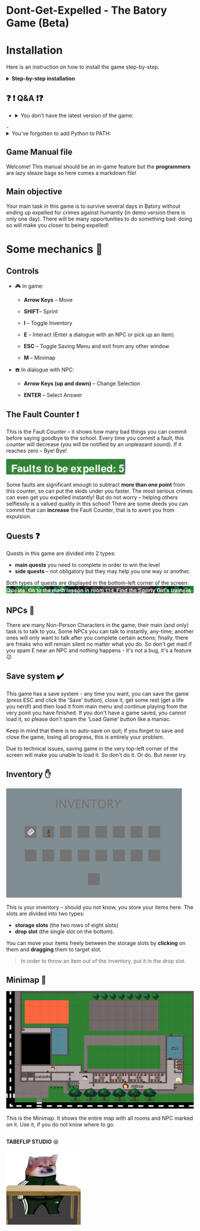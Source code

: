 # Dont-Get-Expelled - The Batory Game (Beta)

# Installation

Here is an instruction on how
to install the game step-by-step.

<details>
<summary><b>Step-by-step installation</b></summary>

## Install the game

When downloading materials to your laptop, it is easiest to download the entire repository.
To do this, go to the GitHub page for the game, click on the green Code button, then download the repository as a ZIP file.

![github installation](https://raw.githubusercontent.com/TableFlipStudio/Dont-Get-Expelled/main/gamefiles/images/manual_images/install_repo.png)

### Unzip the game

Use your favorite unzip tool to unzip the game files onto your computer.

### Install Python (if not already installed)

Go to Python's website (<https://www.python.org>), then **Downloads** section and
click the *Download* button. Save the installation file and open it. Follow instructions
of the Python installer. **Make sure that the *add Python to Path* box is checked, otherwise you will have to do several more things you don't want to do** (Forgot to do it anyway? See the end of this section for instructions on how to fix it).
![python and path](https://raw.githubusercontent.com/TabeFlipStudio/Dont-Get-Expelled/main/gamefiles/images/manual_images/python_install.png)

### Install Python libraries

*Don't Get Expelled!* needs several important files to run properly. In order to install them:

1. Go to *Start*, find the search box and type *cmd*, then press Enter.
2. You should see something like this
![commandline](https://raw.githubusercontent.com/TabeFlipStudio/Dont-Get-Expelled/main/gamefiles/images/manual_images/cmd.png)
3. Type the following lines:

- `python -m pip install --user pygame` and press Enter.
- `python -m pip install --user pytmx` and press Enter again.

Make sure to type in exactly these, without any typos. After pressing Enter both times, you should see something like this:

![instaling libraries](https://raw.githubusercontent.com/TabeFlipStudio/Dont-Get-Expelled/main/gamefiles/images/manual_images/libs.png)

4. Close the black window

## To run the game you need to double click on the 'dontgetexpelled.py' file  in ../%GAMEDIRECTORY%/gamefiles/dontgetexpelled.py

</details>

## :question: :exclamation: Q&A  :exclamation::question:


- <details><summary>You don't have the latest version of the game:</summary>

    If you are having trouble running the game, or see an error message saying that the game is out of date (look up), you can try to update the game by repeating the process form the installation tab.

</details>
- <details><summary>You've forgotten to add Python to PATH:</summary>
    1. Go to *Start*, find the search box, type *python*
    2. You should see something like this:
    ![finding python](https://raw.githubusercontent.com/TabeFlipStudio/Dont-Get-Expelled/main/gamefiles/images/manual_images/finding_python.png)
    3. Find *Python 3.9 (64-bit)* (the numbers are not important at all - it
    might be 3.10 (32-bit) or whatever else, depending on the version of Python
    on your computer) and **right-click** it
    4. Click *Otwórz lokalizację pliku*
    5. You should see something like this:
    ![Python lnk dir](https://raw.githubusercontent.com/TabeFlipStudio/Dont-Get-Expelled/main/gamefiles/images/manual_images/python_env.png)
    (if instead you see something like in point 7., skip point 6.)
    6. Repeat steps 3. and 4.
    7. You should see something like this:
    ![Python environment](https://raw.githubusercontent.com/TabeFlipStudio/Dont-Get-Expelled/main/gamefiles/images/manual_images/python_env2.png)
    8. Copy the path above (highlighted on blue)
    9. Go again to *Start*, find the search box and type *zmienne środowiskowe* (english: *environmental variables*)
    10. You should see this:
    ![Advanced system settings](https://raw.githubusercontent.com/TabeFlipStudio/Dont-Get-Expelled/main/gamefiles/images/manual_images/adv_sys_set.png)
    11. Click *Zmienne środowiskowe...*
    12. You should see something like this:
    ![env vars](https://raw.githubusercontent.com/TabeFlipStudio/Dont-Get-Expelled/main/gamefiles/images/manual_images/envars.png)
    :exclamation: **WARNING: Be careful not to delete anything here, or you might damage your operating system!** :exclamation:
    13. In the top box, find *Path* (highlighted on blue) and **double-click** it
    14. See something like this:
    ![PATH](https://raw.githubusercontent.com/TabeFlipStudio/Dont-Get-Expelled/main/gamefiles/images/manual_images/PATH.png)
    15. Click *Nowy*
    16. Paste the path from point 8.
    17. Click *OK*
    18. Click *OK* again
    19. ...and yet again (you should have got rid of all tabs opened from point 9 and on)
    20. You have successfully added Python to PATH. Phew, that was easy!
  </details>

## Game Manual file

Welcome! This manual should be an in-game feature but the **programmers** are lazy sleaze bags so here comes a markdown file!

## Main objective

Your main task in this game is to survive several days in Batory without ending up expelled for crimes against humanity (in demo version there is only one day). There will be many opportunities to do something bad: doing so will make you closer to being expelled!

# Some mechanics :wrench:

## Controls

- :video_game: In game:
  - **Arrow Keys** – Move

  - **SHIFT**– Sprint

  - **I** – Toggle Inventory

  - **E** – Interact (Enter a dialogue with an NPC or pick up an item)

  - **ESC** – Toggle Saving Menu and exit from any other window

  - **M** – Minimap

- :phone:  In dialogue with NPC:
  - **Arrow Keys (up and down)** – Change Selection

  - **ENTER** – Select Answer

## The Fault Counter :exclamation:

This is the Fault Counter – it shows how many bad things you can commit before saying goodbye to the school. Every time you commit a fault, this counter will decrease (you will be notified by an unpleasant sound). If it reaches zero – Bye! Bye!

![the corner img](https://raw.githubusercontent.com/TabeFlipStudio/Dont-Get-Expelled/main/gamefiles/images/manual_images/faults.png)

Some faults are significant enough to subtract **more than one point** from this counter, so can put the skids under you faster. The most serious crimes can even get you expelled instantly! But do not worry – helping others selflessly is a valued quality in this school! There are some deeds you can commit that can **increase** the Fault Counter, that is to avert you from expulsion.

## Quests  :question:

Quests in this game are divided into 2 types:

- **main quests** you need to complete in order to win the level
- **side quests** – not obligatory but they may help you one way or another.

Both types of quests are displayed in the bottom-left corner of the screen:
![Quests](https://raw.githubusercontent.com/TabeFlipStudio/Dont-Get-Expelled/main/gamefiles/images/manual_images/quests.png)

## NPCs :bust_in_silhouette:

There are many Non-Person Characters in the game; their main (and only) task is
to talk to you. Some NPCs you can talk to instantly, any-time; another ones will only
want to talk after you complete certain actions; finally, there are freaks who will remain silent no matter what you do.
So don't get mad if you spam E near an NPC and nothing happens - it's not a bug, it's a feature :wink:

## Save system :heavy_check_mark:

This game has a save system - any time you want, you can save the game (press ESC and click the 'Save' button), close it,
get some rest (get a life you nerd!) and then load it from main menu and continue
playing from the very point you have finished. If you don't have a game saved,
you cannot load it, so please don't spam the 'Load Game' button like a maniac.

Keep in mind that there is no auto-save on quit; if you forget to save and close the game, losing all progress,
this is entirely your problem.

Due to technical issues, saving game in the very top-left corner of the screen
will make you unable to load it. So don't do it. Or do. But never try.

## Inventory  :hand:

![inventory](https://raw.githubusercontent.com/TabeFlipStudio/Dont-Get-Expelled/main/gamefiles/images/manual_images/inventory.png)

This is your inventory – should you not know, you store your items here.
The slots are divided into two types:

- **storage slots** (the two rows of eight slots)
- **drop slot** (the single slot on the bottom).

You can move your items freely between the storage slots by **clicking** on them and **dragging** them to target slot.
> In order to throw an item out of the inventory, put it in the drop slot.

## Minimap  :round_pushpin:

![minimap](https://raw.githubusercontent.com/TabeFlipStudio/Dont-Get-Expelled/main/gamefiles/images/manual_images/minimap.png)

This is the Minimap. It shows the entire map with all rooms and NPC marked on it. Use it, if you do not know where to go.

##

[^1]:
 **TABEFLIP STUDIO** :laughing:

![studio](https://raw.githubusercontent.com/TabeFlipStudio/Dont-Get-Expelled/main/gamefiles/images/logo.jpeg)
